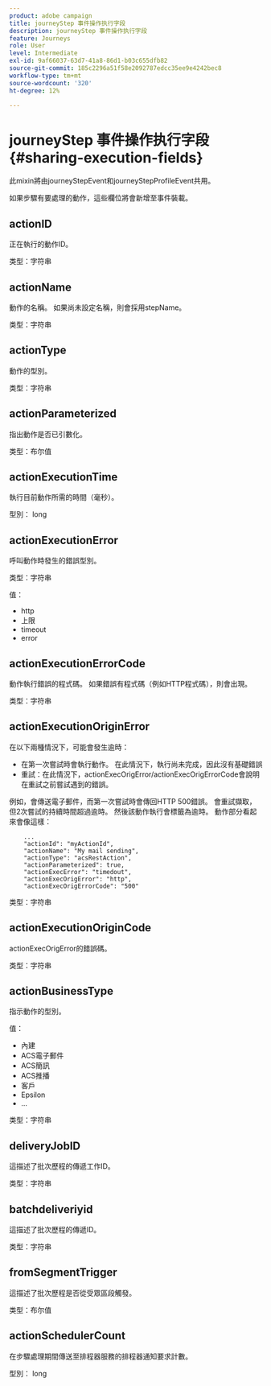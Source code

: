 ```yaml
---
product: adobe campaign
title: journeyStep 事件操作执行字段
description: journeyStep 事件操作执行字段
feature: Journeys
role: User
level: Intermediate
exl-id: 9af66037-63d7-41a8-86d1-b03c655dfb82
source-git-commit: 185c2296a51f58e2092787edcc35ee9e4242bec8
workflow-type: tm+mt
source-wordcount: '320'
ht-degree: 12%

---
```


# journeyStep 事件操作执行字段 {#sharing-execution-fields}

此mixin將由journeyStepEvent和journeyStepProfileEvent共用。

如果步驟有要處理的動作，這些欄位將會新增至事件裝載。

## actionID

正在執行的動作ID。

类型：字符串

## actionName

動作的名稱。 如果尚未設定名稱，則會採用stepName。

类型：字符串

## actionType

動作的型別。

类型：字符串

## actionParameterized

指出動作是否已引數化。

类型：布尔值

## actionExecutionTime

執行目前動作所需的時間（毫秒）。

型別： long

## actionExecutionError

呼叫動作時發生的錯誤型別。

类型：字符串

值：
* http
* 上限
* timeout
* error

## actionExecutionErrorCode

動作執行錯誤的程式碼。 如果錯誤有程式碼（例如HTTP程式碼），則會出現。

类型：字符串

## actionExecutionOriginError

在以下兩種情況下，可能會發生逾時：

* 在第一次嘗試時會執行動作。 在此情況下，執行尚未完成，因此沒有基礎錯誤
* 重試：在此情況下，actionExecOrigError/actionExecOrigErrorCode會說明在重試之前嘗試遇到的錯誤。

例如，會傳送電子郵件，而第一次嘗試時會傳回HTTP 500錯誤。 會重試擷取，但2次嘗試的持續時間超過逾時。 然後該動作執行會標籤為逾時。 動作部分看起來會像這樣：

```
    ...
    "actionId": "myActionId",
    "actionName": "My mail sending",
    "actionType": "acsRestAction",
    "actionParameterized": true,
    "actionExecError": "timedout",
    "actionExecOrigError": "http",
    "actionExecOrigErrorCode": "500"
```

类型：字符串

## actionExecutionOriginCode

actionExecOrigError的錯誤碼。

类型：字符串

## actionBusinessType

指示動作的型別。

值：

* 內建
* ACS電子郵件
* ACS簡訊
* ACS推播
* 客戶
* Epsilon
* ...

类型：字符串

## deliveryJobID

這描述了批次歷程的傳遞工作ID。

类型：字符串

## batchdeliveriyid

這描述了批次歷程的傳遞ID。

类型：字符串

## fromSegmentTrigger

這描述了批次歷程是否從受眾區段觸發。

类型：布尔值

## actionSchedulerCount

在步驟處理期間傳送至排程器服務的排程器通知要求計數。

型別： long
